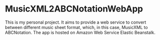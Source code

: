 # MusicXML2ABCNotationWebApp

This is my personal project. It aims to provide a web service to convert between different music sheet format, which, in this case, MusicXML to ABCNotation. The app is hosted on Amazon Web Service Elastic Beanstalk.
